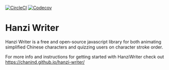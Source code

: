[![CircleCI](https://img.shields.io/circleci/project/github/chanind/hanzi-writer.svg)]() [![Codecov](https://img.shields.io/codecov/c/github/chanind/hanzi-writer.svg)]()


Hanzi Writer
=====================

Hanzi Writer is a free and open-source javascript library for both animating simplified Chinese characters and quizzing users on character stroke order.

For more info and instructions for getting started with HanziWriter check out https://chanind.github.io/hanzi-writer/
